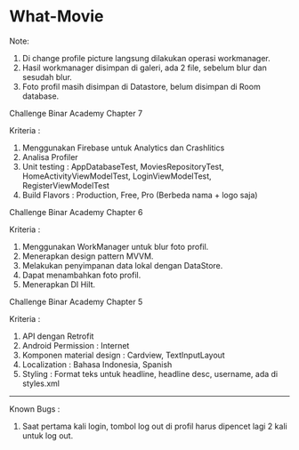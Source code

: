 # What-Movie

Note:
1. Di change profile picture langsung dilakukan operasi workmanager.
2. Hasil workmanager disimpan di galeri, ada 2 file, sebelum blur dan sesudah blur.
3. Foto profil masih disimpan di Datastore, belum disimpan di Room database.

Challenge Binar Academy Chapter 7

Kriteria :
1. Menggunakan Firebase untuk Analytics dan Crashlitics
2. Analisa Profiler
3. Unit testing : AppDatabaseTest, MoviesRepositoryTest, HomeActivityViewModelTest, LoginViewModelTest, RegisterViewModelTest
4. Build Flavors : Production, Free, Pro (Berbeda nama + logo saja)

Challenge Binar Academy Chapter 6

Kriteria :
1. Menggunakan WorkManager untuk blur foto profil.
2. Menerapkan design pattern MVVM.
3. Melakukan penyimpanan data lokal dengan DataStore.
4. Dapat menambahkan foto profil.
5. Menerapkan DI Hilt.

Challenge Binar Academy Chapter 5

Kriteria :
1. API dengan Retrofit
2. Android Permission : Internet
3. Komponen material design : Cardview, TextInputLayout
4. Localization : Bahasa Indonesia, Spanish
5. Styling : Format teks untuk headline, headline desc, username, ada di styles.xml

-------------------------------------------------------------------------------------

Known Bugs :
1. Saat pertama kali login, tombol log out di profil harus dipencet lagi 2 kali untuk log out.
